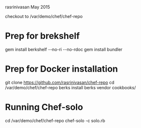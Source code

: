 rasrinivasan
May 2015

checkout to /var/demo/chef/chef-repo

Prep for brekshelf
==================
gem install berkshelf --no-ri --no-rdoc
gem install bundler

Prep for Docker installation
=============================
git clone https://github.com/rasrinivasan/chef-repo
cd /var/demo/chef/chef-repo
berks install
berks vendor cookbooks/


Running Chef-solo
=================
cd /var/demo/chef/chef-repo
chef-solo -c solo.rb
